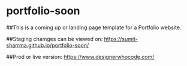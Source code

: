 # portfolio-soon



##This is a coming up or landing page template for a Portfolio website.


##Staging chamges can be viewed on: https://sumit-sharrma.github.io/portfolio-soon/


##Prod or live version: https://www.designerwhocode.com/